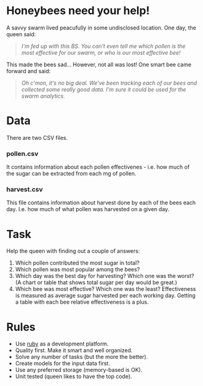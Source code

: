 # Honeybees need your help!
A savvy swarm lived peacufully in some undisclosed location. One day, the queen said:

> _I'm fed up with this BS. You can't even tell me which pollen is the most effective for our swarm, or who is our most effective bee!_
    
This made the bees sad... However, not all was lost! One smart bee came forward and said:

> _Oh c'mon, it's no big deal. We've been tracking each of our bees and collected some really good data. I'm sure it could be used for the swarm analytics._
    
# Data

There are two CSV files. 

### pollen.csv

It contains information about each pollen effectivenes - i.e. how much of the sugar can be extracted from each mg of pollen.

### harvest.csv

This file contains information about harvest done by each of the bees each day. I.e. how much of what pollen was harvested on a given day.

# Task

Help the queen with finding out a couple of answers:

1. Which pollen contributed the most sugar in total?
2. Which pollen was most popular among the bees?
3. Which day was the best day for harvesting? Which one was the worst? (A chart or table that shows total sugar per day would be great.)
4. Which bee was most effective? Which one was the least? Effectiveness is measured as average sugar harvested per each working day. Getting a table with each bee relative effectiveness is a plus.
  
# Rules

* Use [ruby](http://www.ruby-lang.org) as a development platform.
* Quality first. Make it smart and well organized.
* Solve any number of tasks (but the more the better).
* Create models for the input data first.
* Use any preferred storage (memory-based is OK).
* Unit tested (queen likes to have the top code).
